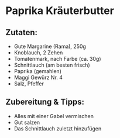 # Paprika Kräuterbutter
## Zutaten:
* Gute Margarine (Rama), 250g
* Knoblauch, 2 Zehen
* Tomatenmark, nach Farbe (ca. 30g)
* Schnittlauch (am besten frisch)
* Paprika (gemahlen)
* Maggi Gewürz Nr. 4
* Salz, Pfeffer
## Zubereitung & Tipps:
* Alles mit einer Gabel vermischen
* Gut salzen
* Das Schnittlauch zuletzt hinzufügen
